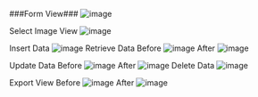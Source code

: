 ###Form View###
![image](https://github.com/seymanurkaraoglan/WinFormInFirebase/assets/60842938/1bdd10f4-43f1-43f7-8b1f-8523ecba1b52)

Select Image View
![image](https://github.com/seymanurkaraoglan/WinFormInFirebase/assets/60842938/79b53fe9-6654-4524-9a56-9ccf5f6b04ac)

Insert Data
![image](https://github.com/seymanurkaraoglan/WinFormInFirebase/assets/60842938/ee3127c6-af35-405a-ac0c-5b4067ad8517)
Retrieve Data
Before
![image](https://github.com/seymanurkaraoglan/WinFormInFirebase/assets/60842938/fc47a080-0bdb-4ccd-af29-d7399cef26f2)
After
![image](https://github.com/seymanurkaraoglan/WinFormInFirebase/assets/60842938/e554ef7a-8762-48fa-8239-edc9f441b521)

Update Data
Before
![image](https://github.com/seymanurkaraoglan/WinFormInFirebase/assets/60842938/e554ef7a-8762-48fa-8239-edc9f441b521)
After
![image](https://github.com/seymanurkaraoglan/WinFormInFirebase/assets/60842938/38baa8be-1f36-4e01-acbe-08f5b54635c6)
Delete Data
![image](https://github.com/seymanurkaraoglan/WinFormInFirebase/assets/60842938/ddd28a5a-a699-45ec-82cb-8e208c9422d0)

Export View
Before
![image](https://github.com/seymanurkaraoglan/WinFormInFirebase/assets/60842938/5e41000c-7ee4-4968-8398-1115fdad9c47)
After
![image](https://github.com/seymanurkaraoglan/WinFormInFirebase/assets/60842938/8dff90eb-b66b-4b65-b51f-8e89016ce59d)



